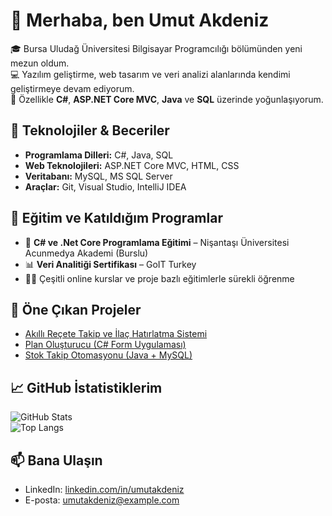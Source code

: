 # 👋 Merhaba, ben Umut Akdeniz

🎓 Bursa Uludağ Üniversitesi Bilgisayar Programcılığı bölümünden yeni mezun oldum.  
💻 Yazılım geliştirme, web tasarım ve veri analizi alanlarında kendimi geliştirmeye devam ediyorum.  
🌱 Özellikle **C#**, **ASP.NET Core MVC**, **Java** ve **SQL** üzerinde yoğunlaşıyorum.  

## 🚀 Teknolojiler & Beceriler
- **Programlama Dilleri:** C#, Java, SQL  
- **Web Teknolojileri:** ASP.NET Core MVC, HTML, CSS  
- **Veritabanı:** MySQL, MS SQL Server  
- **Araçlar:** Git, Visual Studio, IntelliJ IDEA  

## 📌 Eğitim ve Katıldığım Programlar
- 🎯 **C# ve .Net Core Programlama Eğitimi** – Nişantaşı Üniversitesi Acunmedya Akademi (Burslu)  
- 📊 **Veri Analitiği Sertifikası** – GoIT Turkey  
- 🧑‍💻 Çeşitli online kurslar ve proje bazlı eğitimlerle sürekli öğrenme  

## 📂 Öne Çıkan Projeler
- [Akıllı Reçete Takip ve İlaç Hatırlatma Sistemi](https://github.com/umutakdnz)  
- [Plan Oluşturucu (C# Form Uygulaması)](https://github.com/umutakdnz)  
- [Stok Takip Otomasyonu (Java + MySQL)](https://github.com/umutakdnz)  

## 📈 GitHub İstatistiklerim
![GitHub Stats](https://github-readme-stats.vercel.app/api?username=umutakdnz&show_icons=true&theme=tokyonight)  
![Top Langs](https://github-readme-stats.vercel.app/api/top-langs/?username=umutakdnz&layout=compact&theme=tokyonight)

## 📫 Bana Ulaşın
- LinkedIn: [linkedin.com/in/umutakdeniz](https://linkedin.com/in/umutakdeniz)  
- E-posta: umutakdeniz@example.com  
